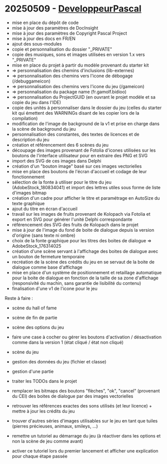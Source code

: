 # 20250509 - [DeveloppeurPascal](https://github.com/DeveloppeurPascal)

* mise en place du dépôt de code
* mise à jour des paramètres de DocInsight
* mise à jour des paramètres de Copyright Pascal Project
* mise à jour des docs en FR/EN
* ajout des sous-modules
* copie et personnalisation du dossier "_PRIVATE"
* copie des musiques, sons et images utilisées en version 1.x vers "_PRIVATE"
* mise en place du projet à partir du modèle provenant du starter kit
* => personnalisation des chemins d'inclusions (lib-externes)
* => personnalisation des chemins vers l'icone de débogage (/debuggameicon)
* => personnalisation des chemins vers l'icone du jeu (/gameicon)
* => personnalisation du package name (fr.gamolf.bidioo)
* => personnalisation du ProjectGUID (en ouvrant le projet modèle et sa copie du jeu dans l'IDE)
* copie des unités à personnaliser dans le dossier du jeu (celles du starter kit qui émettent des WARNINGs disant de les copier lors de la compilation)
* modification de l'image de background de la v1 et prise en charge dans la scène de background du jeu
* personnalisation des constantes, des textes de licences et de description du jeu
* création et référencement des 6 scènes du jeu
* découpage des images provenant de Fotolia d'icones utilisées sur les boutons de l'interface utilisateur pour en extraire des PNG et SVG
* import des SVG de ces images dans Delphi
* création d'un "bouton image" basé sur ces images vectorielles
* mise en place des boutons de l'écran d'accueil et codage de leur fonctionnement
* sélection de la fonte à utiliser pour le titre du jeu (AdobeStock_180834041) et import des lettres utiles sous forme de liste d'images bitmap
* création d'un cadre pour afficher le titre et paramétrage en AutoSize du texte graphique
* ajout du titre en écran d'accueil
* travail sur les images de fruits provenant de Kolopach via Fotolia et export en SVG pour générer l'unité Delphi correspondante
* référencement des SVG des fruits de Kolopach dans le projet
* mise à jour de l'image du fond de boite de dialogue depuis la version d'origine (sans texte ni ombre)
* choix de la fonte graphique pour les titres des boites de dialogue => AdobeStock_176314025
* création d'une scène servant à l'affichage des boites de dialogue avec un bouton de fermeture temporaire
* recréation de la scène des crédits du jeu en se servaut de la boite de dialogue comme base d'affichage
* mise en place d'un système de positionnement et retaillage automatique pour la boite de dialogue en fonction de la taille de sa zone d'affichage (responsivité du machin, sans garantie de lisibilité du contenu)
* finalisation d'une v1 de l'icone pour le jeu


Reste à faire :

* scène du hall of fame
* scène de fin de partie
* scène des options du jeu
* faire une case à cocher ou gérer les boutons d'activation / désactivation comme dans la version 1 (état cliqué / état non cliqué)
* scène du jeu
* gestion des données du jeu (fichier et classe)
* gestion d'une partie

* traiter les TODOs dans le projet
* remplacer les bitmaps des boutons "flèches", "ok", "cancel" (provenant du CEI) des boites de dialogue par des images vectorielles
* retrouver les références exactes des sons utilisés (et leur licence) + mettre à jour les crédits du jeu
* trouver d'autres séries d'images utilisables sur le jeu en tant que tuiles (pierres précieuses, animaux, smileys, ...)

* remettre un tutoriel au démarrage du jeu (à réactiver dans les options et non la scène de jeu comme avant)
* activer ce tutoriel lors du premier lancement et afficher une explication pour chaque étape passée
